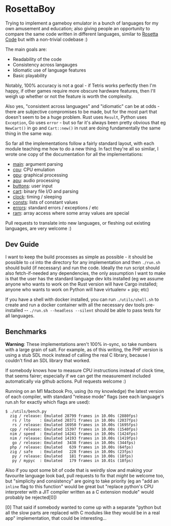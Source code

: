 RosettaBoy
==========
Trying to implement a gameboy emulator in a bunch of languages for my own
amusement and education; also giving people an opportunity to compare the
same code written in different languages, similar to
[Rosetta Code](https://www.rosettacode.org) but with a non-trivial codebase :)

The main goals are:

- Readability of the code
- Consistency across langauges
- Idiomatic use of language features
- Basic playability

Notably, 100% accuracy is not a goal - if Tetris works perfectly then I'm
happy, if other games require more obscure hardware features, then I'll
weigh up whether or not the feature is worth the complexity.

Also yes, "consistent across languages" and "idiomatic" can be at odds -
there are subjective compromises to be made, but for the most part that
doesn't seem to be a huge problem. Rust uses `Result`, Python uses
`Exception`, Go uses `error` - but so far it's always been pretty obvious
that eg `NewCart()` in go and `Cart::new()` in rust are doing fundamentally
the same thing in the same way.

So far all the implementations follow a fairly standard layout, with each
module teaching me how to do a new thing. In fact they're all so similar,
I wrote one copy of the documentation for all the implementations:

- [main](docs/main.md): argument parsing
- [cpu](docs/cpu.md): CPU emulation
- [gpu](docs/gpu.md): graphical processing
- [apu](docs/apu.md): audio processing
- [buttons](docs/buttons.md): user input
- [cart](docs/cart.md): binary file I/O and parsing
- [clock](docs/clock.md): timing / sleeping
- [consts](docs/consts.md): lists of constant values
- [errors](docs/errors.md): standard errors / exceptions / etc
- [ram](docs/ram.md): array access where some array values are special

Pull requests to translate into new languages, or fleshing out existing
languages, are very welcome :)


Dev Guide
---------
I want to keep the build processes as simple as possible - it should be
possible to `cd` into the directory for any implementation and then `./run.sh`
should build (if necessary) and run the code. Ideally the run script should
also fetch-if-needed any dependencies, the only assumption I want to make is
that the user has the standard language dev kits installed (eg we assume
anyone who wants to work on the Rust version will have Cargo installed;
anyone who wants to work on Python will have virtualenv + pip; etc)

If you have a shell with docker installed, you can run `./utils/shell.sh`
to create and run a docker container with all the necessary dev tools
pre-installed -- `./run.sh --headless --silent` should be able to pass
tests for all languages.


Benchmarks
----------
**Warning**: These implementations aren't 100% in-sync, so take numbers with
a large grain of salt. For example, as of this writing, the PHP version is
using a stub SDL mock instead of calling the real C library, because I couldn't
find an SDL library that worked.

If somebody knows how to measure CPU instructions instead of clock time, that
seems fairer; especially if we can get the measurement included automatically
via github actions. Pull requests welcome :)

Running on an M1 Macbook Pro, using (to my knowledge) the latest version of
each compiler, with standard "release mode" flags (see each language's run.sh
for exactly which flags are used):

```
$ ./utils/bench.py
  zig / release: Emulated 28799 frames in 10.00s (2880fps)
   rs / lto    : Emulated 20371 frames in 10.00s (2037fps)
   rs / release: Emulated 16950 frames in 10.00s (1695fps)
  cpp / release: Emulated 15397 frames in 10.00s (1540fps)
  nim / speed  : Emulated 14241 frames in 10.00s (1424fps)
  nim / release: Emulated 14193 frames in 10.00s (1419fps)
   go / release: Emulated  3438 frames in 10.00s (344fps)
  php / release: Emulated   639 frames in 10.00s (64fps)
  zig / safe   : Emulated   228 frames in 10.00s (23fps)
   py / release: Emulated   181 frames in 10.00s (18fps)
   py / mypyc  : Emulated   179 frames in 10.01s (18fps)
```

Also if you spot some bit of code that is weirdly slow and making your favourite
language look bad, pull requests to fix that _might_ be welcome too, but "simplicity
and consistency" are going to take priority (eg an "add an `inline` flag to this
function" would be great but "replace python's CPU interpreter with a JIT compiler
written as a C extension module" would probably be rejected[0])

[0] That said if somebody wanted to come up with a separate "python but all the slow
parts are replaced with C modules like they would be in a real app" implementation,
that could be interesting...
